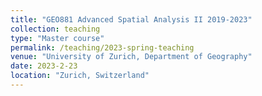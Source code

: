 ```yaml
---
title: "GEO881 Advanced Spatial Analysis II 2019-2023"
collection: teaching
type: "Master course"
permalink: /teaching/2023-spring-teaching
venue: "University of Zurich, Department of Geography"
date: 2023-2-23
location: "Zurich, Switzerland"
---
```

